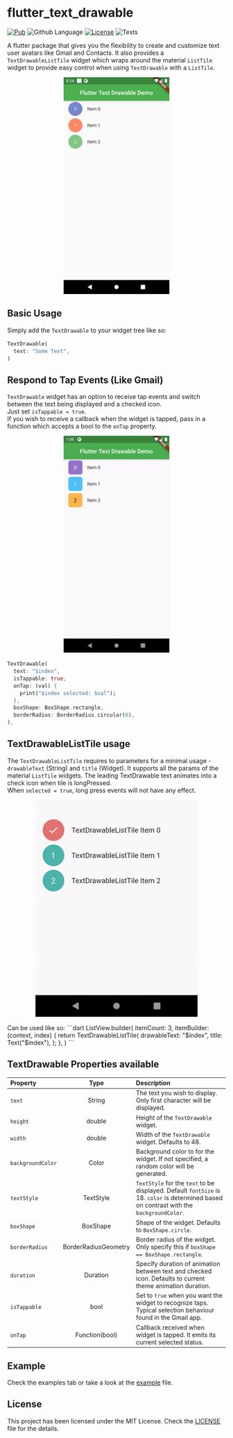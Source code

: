 # flutter_text_drawable
[![Pub](https://img.shields.io/pub/v/flutter_text_drawable.svg?style=flat-square&logo=dart&logoColor=white&color=blue)](https://pub.dev/packages/flutter_text_drawable)
![Github Language](https://img.shields.io/github/languages/top/Akora-IngDKB/show_hide_fab?style=flat-square)
[![License](https://img.shields.io/badge/license-MIT-purple.svg?style=flat-square)](LICENSE)
![Tests](https://github.com/Akora-IngDKB/flutter_text_drawable/workflows/Tests/badge.svg?style=flat-square)

A flutter package that gives you the flexibility to create and customize text user avatars like Gmail and Contacts. It also provides a `TextDrawableListTile` widget which wraps around the material `ListTile` widget to provide easy control when using `TextDrawable` with a `ListTile`.

<p align="center">  
<img src="https://raw.githubusercontent.com/Akora-IngDKB/flutter_text_drawable/master/assets/shot1.png" height=500em><br />  
</p>

## Basic Usage
Simply add the ```TextDrawable``` to your widget tree like so:
```dart
TextDrawable(
  text: "Some Text",
)
```

## Respond to Tap Events (Like Gmail)
`TextDrawable` widget has an option to receive tap events and switch between the text being displayed and a checked icon.  
Just set `isTappable = true`.  
If you wish to receive a callback when the widget is tapped, pass in a function which accepts a bool to the `onTap` property.  
<p align="center">  
<img src="https://raw.githubusercontent.com/Akora-IngDKB/flutter_text_drawable/master/assets/shot2.gif" height=500em><br />  
</p>

```dart
TextDrawable(
  text: "$index",
  isTappable: true,
  onTap: (val) {
    print("$index selected: $val");
  },
  boxShape: BoxShape.rectangle,
  borderRadius: BorderRadius.circular(8),
),

```


## TextDrawableListTile usage
The `TextDrawableListTile` requires to parameters for a minimal usage - `drawableText` (String) and `title` (Widget). It supports all the params of the material `ListTile` widgets. The leading TextDrawable text animates into a check icon when tile is longPressed.  
When `selected = true`, long press events will not have any effect.  
<p align="center">  
<img src="https://raw.githubusercontent.com/Akora-IngDKB/flutter_text_drawable/master/assets/shot3.gif" height=500em><br />  
</p>
Can be used like so:  
```dart
ListView.builder(
  itemCount: 3,
  itemBuilder: (context, index) {
    return TextDrawableListTile(
      drawableText: "$index",
      title: Text("$index"),
    );
  },
)
``` 


## TextDrawable Properties available
| Property | Type | Description |
| :--- | :---: | :--- |
| `text` | String | The text you wish to display. Only first character will be displayed. |
| `height` | double | Height of the `TextDrawable` widget. |
| `width` | double | Width of the `TextDrawable` widget. Defaults to 48. |
| `backgroundColor` | Color | Background color to for the widget. If not specified, a random color will be generated. |
| `textStyle` | TextStyle| `TextStyle` for the `text` to be displayed. Default `fontSize` is 18. `color` is determined based on contrast with the `backgroundColor`. |
| `boxShape` | BoxShape | Shape of the widget. Defaults to `BoxShape.circle`. |
| `borderRadius` | BorderRadiusGeometry | Border radius of the widget. Only specify this if `boxShape == BoxShape.rectangle`. |
| `duration` | Duration | Specify duration of animation between text and checked icon. Defaults to current theme animation duration. |
| `isTappable` | bool | Set to `true` when you want the widget to recognize taps. Typical selection behaviour found in the Gmail app. |
| `onTap` | Function(bool) | Callback received when widget is tapped. It emits its current selected status. |


## Example
Check the examples tab or take a look at the [example](https://github.com/Akora-IngDKB/flutter_text_drawable/blob/master/example/lib/main.dart) file.


## License
This project has been licensed under the MIT License. Check the [LICENSE](LICENSE) file for the details.